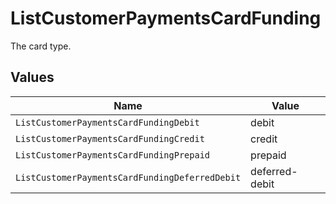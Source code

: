 # ListCustomerPaymentsCardFunding

The card type.


## Values

| Name                                           | Value                                          |
| ---------------------------------------------- | ---------------------------------------------- |
| `ListCustomerPaymentsCardFundingDebit`         | debit                                          |
| `ListCustomerPaymentsCardFundingCredit`        | credit                                         |
| `ListCustomerPaymentsCardFundingPrepaid`       | prepaid                                        |
| `ListCustomerPaymentsCardFundingDeferredDebit` | deferred-debit                                 |